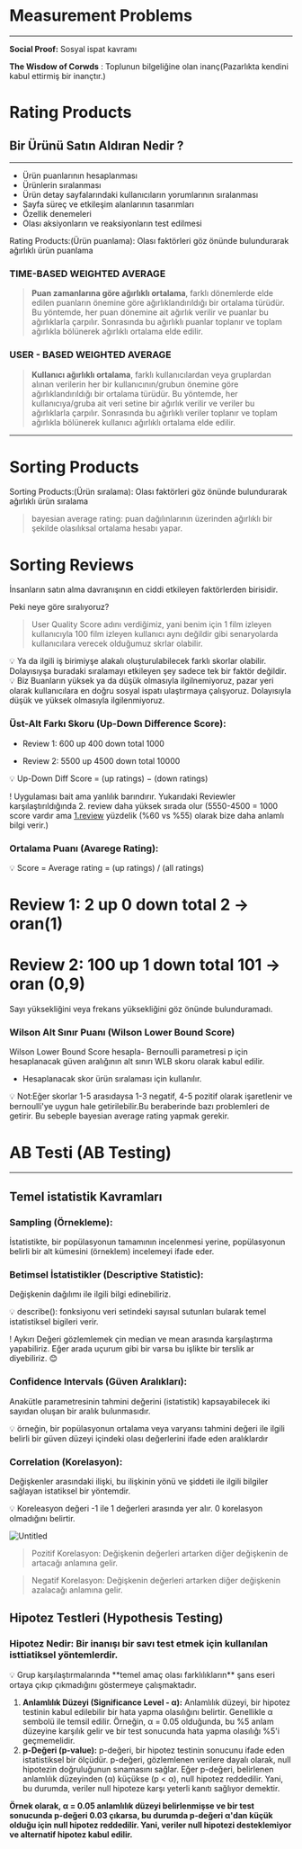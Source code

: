 # Measurement Problems

---

**Social Proof:** Sosyal ispat kavramı

**The Wisdow of Corwds** : Toplunun bilgeliğine olan inanç(Pazarlıkta kendini kabul ettirmiş bir inançtır.)

# Rating Products

## Bir Ürünü Satın Aldıran Nedir ?

---

- Ürün puanlarının hesaplanması
- Ürünlerin sıralanması
- Ürün detay sayfalarındaki kullanıcıların yorumlarının sıralanması
- Sayfa süreç ve etkileşim alanlarının tasarımları
- Özellik denemeleri
- Olası aksiyonların ve reaksiyonların test edilmesi

Rating Products:(Ürün puanlama): Olası faktörleri göz önünde bulundurarak ağırlıklı ürün puanlama

### TIME-BASED WEIGHTED AVERAGE

> **Puan zamanlarına göre ağırlıklı ortalama**, farklı dönemlerde elde edilen puanların önemine göre ağırlıklandırıldığı bir ortalama türüdür. Bu yöntemde, her puan dönemine ait ağırlık verilir ve puanlar bu ağırlıklarla çarpılır. Sonrasında bu ağırlıklı puanlar toplanır ve toplam ağırlıkla bölünerek ağırlıklı ortalama elde edilir.
> 

### USER - BASED WEIGHTED AVERAGE

> **Kullanıcı ağırlıklı ortalama**, farklı kullanıcılardan veya gruplardan alınan verilerin her bir kullanıcının/grubun önemine göre ağırlıklandırıldığı bir ortalama türüdür. Bu yöntemde, her kullanıcıya/gruba ait veri setine bir ağırlık verilir ve veriler bu ağırlıklarla çarpılır. Sonrasında bu ağırlıklı veriler toplanır ve toplam ağırlıkla bölünerek kullanıcı ağırlıklı ortalama elde edilir.
> 

---

# Sorting Products

Sorting Products:(Ürün sıralama): Olası faktörleri göz önünde bulundurarak ağırlıklı ürün sıralama

> bayesian average rating: puan dağılınlarının üzerinden ağırlıklı bir şekilde olasılıksal ortalama hesabı yapar.
> 

# Sorting Reviews

İnsanların satın alma davranışının en ciddi etkileyen faktörlerden birisidir. 

Peki neye göre sıralıyoruz? 

> User Quality Score adını verdiğimiz, yani benim için 1 film izleyen kullanıcıyla 100 film izleyen kullanıcı aynı değildir gibi senaryolarda kullanıcılara verecek olduğumuz skrlar olabilir.
> 

<aside>
💡 Ya  da ilgili iş birimiyşe alakalı oluşturulabilecek farklı skorlar olabilir. Dolayısıyşa buradaki sıralamayı etkileyen şey sadece tek bir faktör değildir.

</aside>

<aside>
💡 Biz Buanların yüksek ya da düşük olmasıyla ilgilnemiyoruz, pazar yeri olarak kullanıcılara en doğru sosyal ispatı ulaştırmaya çalışyoruz. Dolayısıyla düşük ve yüksek olmasıyla ilgilenmiyoruz.

</aside>

### Üst-Alt Farkı Skoru (Up-Down Difference Score):

- Review 1: 600 up 400 down total 1000

- Review 2: 5500 up 4500 down total 10000

<aside>
💡 Up-Down Diff Score = (up ratings) − (down ratings)

</aside>

! Uygulaması bait ama yanlılık barındırır. 
Yukarıdaki Reviewler karşılaştırıldığında 2. review daha yüksek sırada olur (5550-4500 = 1000 score vardır ama [1.review](http://1.review) yüzdelik (%60 vs %55) olarak bize daha anlamlı bilgi verir.)

### Ortalama Puanı (Avarege Rating):

<aside>
💡 Score = Average rating = (up ratings) / (all ratings)

</aside>

# Review 1: 2 up 0 down total 2 → oran(1)

# Review 2: 100 up 1 down total 101 → oran (0,9)

Sayı yüksekliğini veya frekans yüksekliğini göz önünde bulunduramadı.

### Wilson Alt Sınır Puanı (Wilson Lower Bound Score)

Wilson Lower Bound Score hesapla- Bernoulli parametresi p için hesaplanacak güven aralığının alt sınırı WLB skoru olarak kabul edilir.

- Hesaplanacak skor ürün sıralaması için kullanılır.

<aside>
💡  Not:Eğer skorlar 1-5 arasıdaysa 1-3 negatif, 4-5 pozitif olarak işaretlenir ve bernoulli'ye uygun hale getirilebilir.Bu beraberinde bazı problemleri de getirir. Bu sebeple bayesian average rating yapmak gerekir.

</aside>

# AB Testi (AB Testing)

---

## Temel istatistik Kavramları

### Sampling (Örnekleme):

İstatistikte, bir popülasyonun tamamının incelenmesi yerine, popülasyonun belirli bir alt kümesini (örneklem) incelemeyi ifade eder.

### Betimsel İstatistikler (Descriptive Statistic):

Değişkenin dağılımı ile ilgili bilgi edinebiliriz. 

<aside>
💡 describe(): fonksiyonu veri setindeki sayısal sutunları bularak temel istatistiksel bigileri verir.

</aside>

! Aykırı Değeri gözlemlemek çin median ve mean arasında karşılaştırma yapabiliriz. Eğer arada uçurum gibi bir varsa bu işlikte bir terslik ar diyebiliriz. 😊

### Confidence Intervals (Güven Aralıkları):

Anakütle parametresinin tahmini değerini (istatistik) kapsayabilecek iki sayıdan oluşan bir aralık bulunmasıdır. 

<aside>
💡 örneğin, bir popülasyonun ortalama veya varyansı tahmini değeri ile ilgili belirli bir güven düzeyi içindeki olası değerlerini ifade eden aralıklardır

</aside>

### Correlation (Korelasyon):

Değişkenler arasındaki ilişki, bu ilişkinin yönü ve şiddeti ile ilgili bilgiler sağlayan istatiksel bir yöntemdir. 

<aside>
💡 Koreleasyon değeri -1 ile 1 değerleri arasında yer alır. 0 korelasyon olmadığını belirtir.

</aside>

![Untitled](Measurement%20Problems%2024d8c7e28ed74108b2c56fc90362a7e8/Untitled.png)

> Pozitif Korelasyon: Değişkenin değerleri artarken diğer değişkenin de artacağı anlamına gelir.
> 

> Negatif Korelasyon: Değişkenin değerleri artarken diğer değişkenin azalacağı anlamına gelir.
> 

## Hipotez Testleri (Hypothesis Testing)

### Hipotez Nedir: Bir inanışı bir savı test etmek için kullanılan isttiatiksel yöntemlerdir.

<aside>
💡 Grup karşılaştırmalarında **temel amaç olası farklılıkların** şans eseri ortaya çıkıp çıkmadığını göstermeye çalışmaktadır.

</aside>

1. **Anlamlılık Düzeyi (Significance Level - α):** Anlamlılık düzeyi, bir hipotez testinin kabul edilebilir bir hata yapma olasılığını belirtir. Genellikle α sembolü ile temsil edilir. Örneğin, α = 0.05 olduğunda, bu %5 anlam düzeyine karşılık gelir ve bir test sonucunda hata yapma olasılığı %5'i geçmemelidir.
2. **p-Değeri (p-value):** p-değeri, bir hipotez testinin sonucunu ifade eden istatistiksel bir ölçüdür. p-değeri, gözlemlenen verilere dayalı olarak, null hipotezin doğruluğunun sınamasını sağlar. Eğer p-değeri, belirlenen anlamlılık düzeyinden (α) küçükse (p < α), null hipotez reddedilir. Yani, bu durumda, veriler null hipoteze karşı yeterli kanıtı sağlıyor demektir.

**Örnek olarak, α = 0.05 anlamlılık düzeyi belirlenmişse ve bir test sonucunda p-değeri 0.03 çıkarsa, bu durumda p-değeri α'dan küçük olduğu için null hipotez reddedilir. Yani, veriler null hipotezi desteklemiyor ve alternatif hipotez kabul edilir.**
